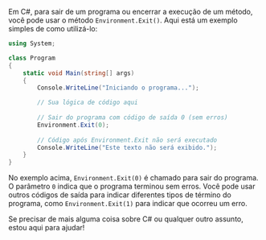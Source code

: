 Em C#, para sair de um programa ou encerrar a execução de um método, você pode usar o método `Environment.Exit()`. Aqui está um exemplo simples de como utilizá-lo:

```csharp
using System;

class Program
{
    static void Main(string[] args)
    {
        Console.WriteLine("Iniciando o programa...");

        // Sua lógica de código aqui
        
        // Sair do programa com código de saída 0 (sem erros)
        Environment.Exit(0);
        
        // Código após Environment.Exit não será executado
        Console.WriteLine("Este texto não será exibido.");
    }
}
```

No exemplo acima, `Environment.Exit(0)` é chamado para sair do programa. O parâmetro `0` indica que o programa terminou sem erros. Você pode usar outros códigos de saída para indicar diferentes tipos de término do programa, como `Environment.Exit(1)` para indicar que ocorreu um erro.

Se precisar de mais alguma coisa sobre C# ou qualquer outro assunto, estou aqui para ajudar!